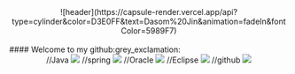 <div align="center">
![header](https://capsule-render.vercel.app/api?type=cylinder&color=D3E0FF&text=Dasom%20Jin&animation=fadeIn&fontColor=5989F7)
</div>
<br>
#### Welcome to my github:grey_exclamation:
<br>
<div align="center">
//Java
<img src="https://img.shields.io/badge/JAVA-007396?style=for-the-badge&logo=java&logoColor=white">
//spring
<img src="https://img.shields.io/badge/Spring-6DB33F?style=for-the-badge&logo=Spring&logoColor=white"/>
//Oracle
<img src="https://img.shields.io/badge/Oracle-F80000?style=for-the-badge&logo=Oracle&logoColor=white">
//Eclipse
<img src="https://img.shields.io/badge/Eclipse-2C2255?style=for-the-badge&logo=Eclipse%20IDE&logoColor=white">
//github
<img src="https://img.shields.io/badge/github-181717?style=for-the-badge&logo=github&logoColor=white">
</div>
